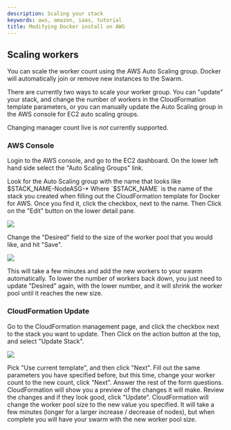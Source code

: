 ```yaml
---
description: Scaling your stack
keywords: aws, amazon, iaas, tutorial
title: Modifying Docker install on AWS
---
```


## Scaling workers

You can scale the worker count using the AWS Auto Scaling group. Docker will automatically join or remove new instances to the Swarm.

There are currently two ways to scale your worker group. You can "update" your stack, and change the number of workers in the CloudFormation template parameters, or you can manually update the Auto Scaling group in the AWS console for EC2 auto scaling groups.

Changing manager count live is _not_ currently supported.

### AWS Console
Login to the AWS console, and go to the EC2 dashboard. On the lower left hand side select the "Auto Scaling Groups" link.

Look for the Auto Scaling group with the name that looks like $STACK_NAME-NodeASG-* Where `$STACK_NAME` is the name of the stack you created when filling out the CloudFormation template for Docker for AWS. Once you find it, click the checkbox, next to the name. Then Click on the "Edit" button on the lower detail pane.

<img src="/img/autoscale_update.png">

Change the "Desired" field to the size of the worker pool that you would like, and hit "Save".

<img src="/img/autoscale_save.png">

This will take a few minutes and add the new workers to your swarm automatically. To lower the number of workers back down, you just need to update "Desired" again, with the lower number, and it will shrink the worker pool until it reaches the new size.

### CloudFormation Update
Go to the CloudFormation management page, and click the checkbox next to the stack you want to update. Then Click on the action button at the top, and select "Update Stack".

<img src="/img/cloudformation_update.png">

Pick "Use current template", and then click "Next". Fill out the same parameters you have specified before, but this time, change your worker count to the new count, click "Next". Answer the rest of the form questions. CloudFormation will show you a preview of the changes it will make. Review the changes and if they look good, click "Update". CloudFormation will change the worker pool size to the new value you specified. It will take a few minutes (longer for a larger increase / decrease of nodes), but when complete you will have your swarm with the new worker pool size.
